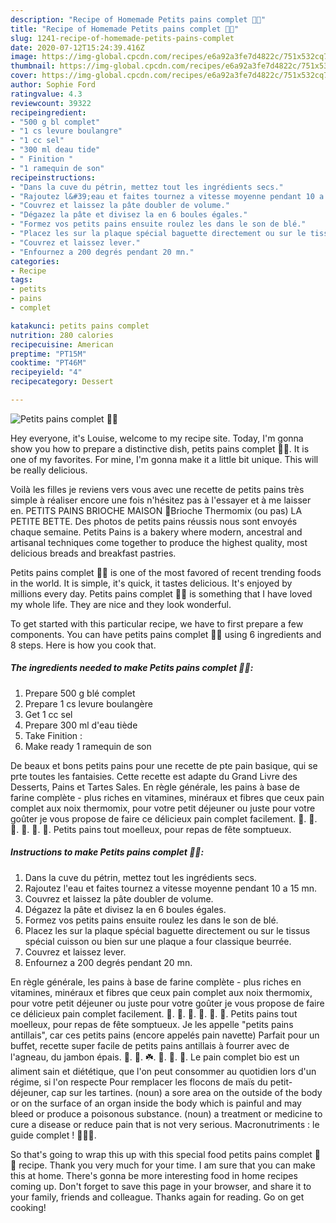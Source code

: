```yaml
---
description: "Recipe of Homemade Petits pains complet 🍞🌾"
title: "Recipe of Homemade Petits pains complet 🍞🌾"
slug: 1241-recipe-of-homemade-petits-pains-complet
date: 2020-07-12T15:24:39.416Z
image: https://img-global.cpcdn.com/recipes/e6a92a3fe7d4822c/751x532cq70/petits-pains-complet-🍞🌾-photo-principale-de-la-recette.jpg
thumbnail: https://img-global.cpcdn.com/recipes/e6a92a3fe7d4822c/751x532cq70/petits-pains-complet-🍞🌾-photo-principale-de-la-recette.jpg
cover: https://img-global.cpcdn.com/recipes/e6a92a3fe7d4822c/751x532cq70/petits-pains-complet-🍞🌾-photo-principale-de-la-recette.jpg
author: Sophie Ford
ratingvalue: 4.3
reviewcount: 39322
recipeingredient:
- "500 g bl complet"
- "1 cs levure boulangre"
- "1 cc sel"
- "300 ml deau tide"
- " Finition "
- "1 ramequin de son"
recipeinstructions:
- "Dans la cuve du pétrin, mettez tout les ingrédients secs."
- "Rajoutez l&#39;eau et faites tournez a vitesse moyenne pendant 10 a 15 mn."
- "Couvrez et laissez la pâte doubler de volume."
- "Dégazez la pâte et divisez la en 6 boules égales."
- "Formez vos petits pains ensuite roulez les dans le son de blé."
- "Placez les sur la plaque spécial baguette directement ou sur le tissus spécial cuisson ou bien sur une plaque a four classique beurrée."
- "Couvrez et laissez lever."
- "Enfournez a 200 degrés pendant 20 mn."
categories:
- Recipe
tags:
- petits
- pains
- complet

katakunci: petits pains complet 
nutrition: 280 calories
recipecuisine: American
preptime: "PT15M"
cooktime: "PT46M"
recipeyield: "4"
recipecategory: Dessert

---
```



![Petits pains complet 🍞🌾](https://img-global.cpcdn.com/recipes/e6a92a3fe7d4822c/751x532cq70/petits-pains-complet-🍞🌾-photo-principale-de-la-recette.jpg)

Hey everyone, it's Louise, welcome to my recipe site. Today, I'm gonna show you how to prepare a distinctive dish, petits pains complet 🍞🌾. It is one of my favorites. For mine, I'm gonna make it a little bit unique. This will be really delicious.

Voilà les filles je reviens vers vous avec une recette de petits pains très simple à réaliser encore une fois n&#39;hésitez pas à l&#39;essayer et à me laisser en. PETITS PAINS BRIOCHE MAISON 🍞Brioche Thermomix (ou pas) LA PETITE BETTE. Des photos de petits pains réussis nous sont envoyés chaque semaine. Petits Pains is a bakery where modern, ancestral and artisanal techniques come together to produce the highest quality, most delicious breads and breakfast pastries.

Petits pains complet 🍞🌾 is one of the most favored of recent trending foods in the world. It is simple, it's quick, it tastes delicious. It's enjoyed by millions every day. Petits pains complet 🍞🌾 is something that I have loved my whole life. They are nice and they look wonderful.


To get started with this particular recipe, we have to first prepare a few components. You can have petits pains complet 🍞🌾 using 6 ingredients and 8 steps. Here is how you cook that.

<!--inarticleads1-->

##### The ingredients needed to make Petits pains complet 🍞🌾:

1. Prepare 500 g blé complet
1. Prepare 1 cs levure boulangère
1. Get 1 cc sel
1. Prepare 300 ml d&#39;eau tiède
1. Take  Finition :
1. Make ready 1 ramequin de son


De beaux et bons petits pains pour une recette de pte pain basique, qui se prte toutes les fantaisies. Cette recette est adapte du Grand Livre des Desserts, Pains et Tartes Sales. En règle générale, les pains à base de farine complète - plus riches en vitamines, minéraux et fibres que ceux pain complet aux noix thermomix, pour votre petit déjeuner ou juste pour votre goûter je vous propose de faire ce délicieux pain complet facilement. 🌾. 🌺. 🌻. 🍞. 🧀. 🍗. Petits pains tout moelleux, pour repas de fête somptueux. 

<!--inarticleads2-->

##### Instructions to make Petits pains complet 🍞🌾:

1. Dans la cuve du pétrin, mettez tout les ingrédients secs.
1. Rajoutez l&#39;eau et faites tournez a vitesse moyenne pendant 10 a 15 mn.
1. Couvrez et laissez la pâte doubler de volume.
1. Dégazez la pâte et divisez la en 6 boules égales.
1. Formez vos petits pains ensuite roulez les dans le son de blé.
1. Placez les sur la plaque spécial baguette directement ou sur le tissus spécial cuisson ou bien sur une plaque a four classique beurrée.
1. Couvrez et laissez lever.
1. Enfournez a 200 degrés pendant 20 mn.


En règle générale, les pains à base de farine complète - plus riches en vitamines, minéraux et fibres que ceux pain complet aux noix thermomix, pour votre petit déjeuner ou juste pour votre goûter je vous propose de faire ce délicieux pain complet facilement. 🌾. 🌺. 🌻. 🍞. 🧀. 🍗. Petits pains tout moelleux, pour repas de fête somptueux. Je les appelle &#34;petits pains antillais&#34;, car ces petits pains (encore appelés pain navette) Parfait pour un buffet, recette super facile de petits pains antillais à fourrer avec de l&#39;agneau, du jambon épais. 🌾. 🌿. ☘️. 🍞. 🥐. 🥖. Le pain complet bio est un aliment sain et diététique, que l&#39;on peut consommer au quotidien lors d&#39;un régime, si l&#39;on respecte Pour remplacer les flocons de maïs du petit-déjeuner, cap sur les tartines. (noun) a sore area on the outside of the body or on the surface of an organ inside the body which is painful and may bleed or produce a poisonous substance. (noun) a treatment or medicine to cure a disease or reduce pain that is not very serious. Macronutriments : le guide complet ! 🍞🥩🥑. 

So that's going to wrap this up with this special food petits pains complet 🍞🌾 recipe. Thank you very much for your time. I am sure that you can make this at home. There's gonna be more interesting food in home recipes coming up. Don't forget to save this page in your browser, and share it to your family, friends and colleague. Thanks again for reading. Go on get cooking!

